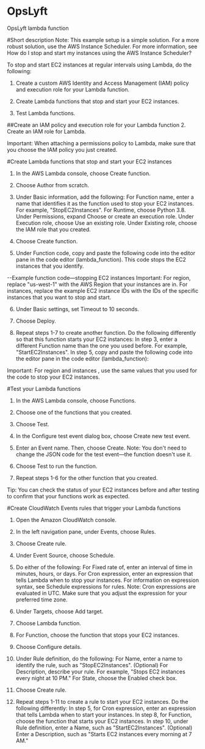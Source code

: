 # OpsLyft
 OpsLyft lambda function


#Short description
Note: This example setup is a simple solution. For a more robust solution, use the AWS Instance Scheduler. For more information, see How do I stop and start my instances using the AWS Instance Scheduler?

To stop and start EC2 instances at regular intervals using Lambda, do the following:

1.    Create a custom AWS Identity and Access Management (IAM) policy and execution role for your Lambda function.

2.    Create Lambda functions that stop and start your EC2 instances.

3.    Test  Lambda functions.

##Create an IAM policy and execution role for your Lambda function
2.    Create an IAM role for Lambda.

Important: When attaching a permissions policy to Lambda, make sure that you choose the IAM policy you just created.

#Create Lambda functions that stop and start your EC2 instances
1.    In the AWS Lambda console, choose Create function.

2.    Choose Author from scratch.

3.    Under Basic information, add the following:
For Function name, enter a name that identifies it as the function used to stop your EC2 instances. For example, "StopEC2Instances".
For Runtime, choose Python 3.8.
Under Permissions, expand Choose or create an execution role.
Under Execution role, choose Use an existing role.
Under Existing role, choose the IAM role that you created.

4.    Choose Create function.

5.    Under Function code, copy and paste the following code into the editor pane in the code editor (lambda_function). This code stops the EC2 instances that you identify.

--Example function code—stopping EC2 instances
Important: For region, replace "us-west-1" with the AWS Region that your instances are in. For instances, replace the example EC2 instance IDs with the IDs of the specific instances that you want to stop and start.

6.    Under Basic settings, set Timeout to 10 seconds.
7.    Choose Deploy.


8.    Repeat steps 1-7 to create another function. Do the following differently so that this function starts your EC2 instances:
In step 3, enter a different Function name than the one you used before. For example, "StartEC2Instances".
In step 5, copy and paste the following code into the editor pane in the code editor (lambda_function):

Important: For region and instances , use the same values that you used for the code to stop your EC2 instances.

#Test your Lambda functions
1.    In the AWS Lambda console, choose Functions.

2.    Choose one of the functions that you created.

3.    Choose Test.

4.    In the Configure test event dialog box, choose Create new test event.

5.    Enter an Event name. Then, choose Create.
Note: You don't need to change the JSON code for the test event—the function doesn't use it.

6.    Choose Test to run the function.

7.    Repeat steps 1-6 for the other function that you created.

Tip: You can check the status of your EC2 instances before and after testing to confirm that your functions work as expected.

#Create CloudWatch Events rules that trigger your Lambda functions
1.    Open the Amazon CloudWatch console.

2.    In the left navigation pane, under Events, choose Rules.

3.    Choose Create rule.

4.    Under Event Source, choose Schedule.

5.    Do either of the following:
For Fixed rate of, enter an interval of time in minutes, hours, or days.
For Cron expression, enter an expression that tells Lambda when to stop your instances. For information on expression syntax, see Schedule expressions for rules.
Note: Cron expressions are evaluated in UTC. Make sure that you adjust the expression for your preferred time zone.
6.    Under Targets, choose Add target.

7.    Choose Lambda function.

8.    For Function, choose the function that stops your EC2 instances.

9.    Choose Configure details.

10.    Under Rule definition, do the following:
For Name, enter a name to identify the rule, such as "StopEC2Instances".
(Optional) For Description, describe your rule. For example, "Stops EC2 instances every night at 10 PM."
For State, choose the Enabled check box.

11.    Choose Create rule.
12.    Repeat steps 1-11 to create a rule to start your EC2 instances. Do the following differently:
In step 5, for Cron expression, enter an expression that tells Lambda when to start your instances.
In step 8, for Function, choose the function that starts your EC2 instances.
In step 10, under Rule definition, enter a Name, such as "StartEC2Instances".
(Optional) Enter a Description, such as "Starts EC2 instances every morning at 7 AM."
